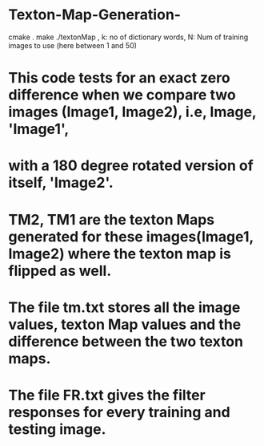 # Texton-Map-Generation-
cmake .
make
./textonMap <k> <N>, k: no of dictionary words, N: Num of training images to use (here between 1 and 50)
# This code tests for an exact zero difference when we compare two images (Image1, Image2), i.e, Image, 'Image1',
# with a 180 degree rotated version of itself, 'Image2'.
# TM2, TM1 are the texton Maps generated for these images(Image1, Image2) where the texton map is flipped as well.
# The file tm.txt stores all the image values, texton Map values and the difference between the two texton maps. 
# The file FR.txt gives the filter responses for every training and testing image. 
